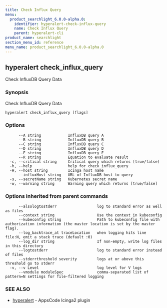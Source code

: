 ```yaml
---
title: Check Influx Query
menu:
  product_searchlight_6.0.0-alpha.0:
    identifier: hyperalert-check-influx-query
    name: Check Influx Query
    parent: hyperalert-cli
product_name: searchlight
section_menu_id: reference
menu_name: product_searchlight_6.0.0-alpha.0
---
```

## hyperalert check_influx_query

Check InfluxDB Query Data

### Synopsis

Check InfluxDB Query Data

```
hyperalert check_influx_query [flags]
```

### Options

```
      --A string            InfluxDB query A
      --B string            InfluxDB query B
      --C string            InfluxDB query C
      --D string            InfluxDB query D
      --E string            InfluxDB query E
      --R string            Equation to evaluate result
  -c, --critical string     Critical query which returns [true/false]
  -h, --help                help for check_influx_query
  -H, --host string         Icinga host name
      --influxHost string   URL of InfluxDB host to query
  -s, --secretName string   Kubernetes secret name
  -w, --warning string      Warning query which returns [true/false]
```

### Options inherited from parent commands

```
      --alsologtostderr                  log to standard error as well as files
      --context string                   Use the context in kubeconfig
      --kubeconfig string                Path to kubeconfig file with authorization information (the master location is set by the master flag).
      --log_backtrace_at traceLocation   when logging hits line file:N, emit a stack trace (default :0)
      --log_dir string                   If non-empty, write log files in this directory
      --logtostderr                      log to standard error instead of files
      --stderrthreshold severity         logs at or above this threshold go to stderr
  -v, --v Level                          log level for V logs
      --vmodule moduleSpec               comma-separated list of pattern=N settings for file-filtered logging
```

### SEE ALSO

* [hyperalert](/docs/reference/hyperalert/hyperalert.md)	 - AppsCode Icinga2 plugin


